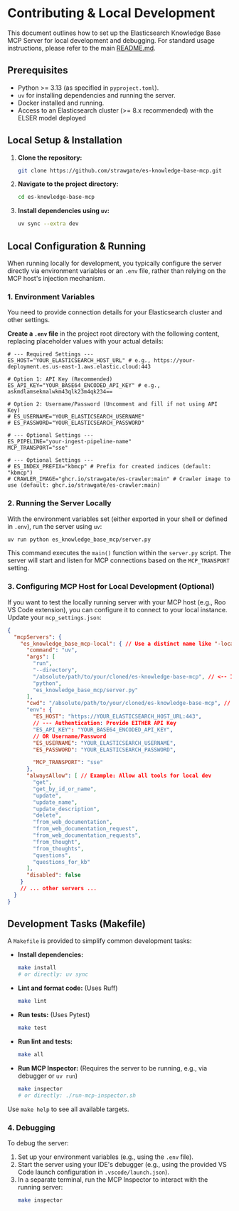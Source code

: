 # Contributing & Local Development

This document outlines how to set up the Elasticsearch Knowledge Base MCP Server for local development and debugging. For standard usage instructions, please refer to the main [README.md](readme.md).

## Prerequisites

*   Python >= 3.13 (as specified in `pyproject.toml`).
*   `uv` for installing dependencies and running the server.
*   Docker installed and running.
*   Access to an Elasticsearch cluster (>= 8.x recommended) with the ELSER model deployed

## Local Setup & Installation

1.  **Clone the repository:**
    ```bash
    git clone https://github.com/strawgate/es-knowledge-base-mcp.git
    ```
2.  **Navigate to the project directory:**
    ```bash
    cd es-knowledge-base-mcp
    ```
3.  **Install dependencies using `uv`:**
    ```bash
    uv sync --extra dev
    ```

## Local Configuration & Running

When running locally for development, you typically configure the server directly via environment variables or an `.env` file, rather than relying on the MCP host's injection mechanism.

### 1. Environment Variables

You need to provide connection details for your Elasticsearch cluster and other settings.

**Create a `.env` file** in the project root directory with the following content, replacing placeholder values with your actual details:

```dotenv
# --- Required Settings ---
ES_HOST="YOUR_ELASTICSEARCH_HOST_URL" # e.g., https://your-deployment.es.us-east-1.aws.elastic.cloud:443

# Option 1: API Key (Recommended)
ES_API_KEY="YOUR_BASE64_ENCODED_API_KEY" # e.g., askmdlamsekmalwkm43qlk23m4qk234==

# Option 2: Username/Password (Uncomment and fill if not using API Key)
# ES_USERNAME="YOUR_ELASTICSEARCH_USERNAME"
# ES_PASSWORD="YOUR_ELASTICSEARCH_PASSWORD"

# --- Optional Settings ---
ES_PIPELINE="your-ingest-pipeline-name"
MCP_TRANSPORT="sse"

# --- Optional Settings ---
# ES_INDEX_PREFIX="kbmcp" # Prefix for created indices (default: "kbmcp")
# CRAWLER_IMAGE="ghcr.io/strawgate/es-crawler:main" # Crawler image to use (default: ghcr.io/strawgate/es-crawler:main)
```

### 2. Running the Server Locally

With the environment variables set (either exported in your shell or defined in `.env`), run the server using `uv`:

```bash
uv run python es_knowledge_base_mcp/server.py
```

This command executes the `main()` function within the `server.py` script. The server will start and listen for MCP connections based on the `MCP_TRANSPORT` setting.

### 3. Configuring MCP Host for Local Development (Optional)

If you want to test the locally running server with your MCP host (e.g., Roo VS Code extension), you can configure it to connect to your local instance. Update your `mcp_settings.json`:

```json
{
  "mcpServers": {
    "es_knowledge_base_mcp-local": { // Use a distinct name like "-local"
      "command": "uv",
      "args": [
        "run",
        "--directory",
        "/absolute/path/to/your/cloned/es-knowledge-base-mcp", // <-- IMPORTANT: Update this path
        "python",
        "es_knowledge_base_mcp/server.py"
      ],
      "cwd": "/absolute/path/to/your/cloned/es-knowledge-base-mcp", // <-- IMPORTANT: Update this path
      "env": {
        "ES_HOST": "https://YOUR_ELASTICSEARCH_HOST_URL:443",
        // --- Authentication: Provide EITHER API Key
        "ES_API_KEY": "YOUR_BASE64_ENCODED_API_KEY",
        // OR Username/Password
        "ES_USERNAME": "YOUR_ELASTICSEARCH_USERNAME",
        "ES_PASSWORD": "YOUR_ELASTICSEARCH_PASSWORD",

        "MCP_TRANSPORT": "sse"
      },
      "alwaysAllow": [ // Example: Allow all tools for local dev
        "get",
        "get_by_id_or_name",
        "update",
        "update_name",
        "update_description",
        "delete",
        "from_web_documentation",
        "from_web_documentation_request",
        "from_web_documentation_requests",
        "from_thought",
        "from_thoughts",
        "questions",
        "questions_for_kb"
      ],
      "disabled": false
    }
    // ... other servers ...
  }
}
```

## Development Tasks (Makefile)

A `Makefile` is provided to simplify common development tasks:

*   **Install dependencies:**
    ```bash
    make install
    # or directly: uv sync
    ```
*   **Lint and format code:** (Uses Ruff)
    ```bash
    make lint
    ```
*   **Run tests:** (Uses Pytest)
    ```bash
    make test
    ```
*   **Run lint and tests:**
    ```bash
    make all
    ```
*   **Run MCP Inspector:** (Requires the server to be running, e.g., via debugger or `uv run`)
    ```bash
    make inspector
    # or directly: ./run-mcp-inspector.sh
    ```

Use `make help` to see all available targets.

### 4. Debugging

To debug the server:
1.  Set up your environment variables (e.g., using the `.env` file).
2.  Start the server using your IDE's debugger (e.g., using the provided VS Code launch configuration in `.vscode/launch.json`).
3.  In a separate terminal, run the MCP Inspector to interact with the running server:
    ```bash
    make inspector
    ```